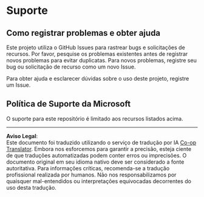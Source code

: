 <!--
CO_OP_TRANSLATOR_METADATA:
{
  "original_hash": "872be8bc1b93ef1dd9ac3d6e8f99f6ab",
  "translation_date": "2025-08-29T20:09:45+00:00",
  "source_file": "SUPPORT.md",
  "language_code": "br"
}
-->
# Suporte
## Como registrar problemas e obter ajuda  

Este projeto utiliza o GitHub Issues para rastrear bugs e solicitações de recursos. Por favor, pesquise os problemas existentes antes de registrar novos problemas para evitar duplicatas. Para novos problemas, registre seu bug ou solicitação de recurso como um novo Issue.

Para obter ajuda e esclarecer dúvidas sobre o uso deste projeto, registre um Issue.

## Política de Suporte da Microsoft  

O suporte para este repositório é limitado aos recursos listados acima.

---

**Aviso Legal**:  
Este documento foi traduzido utilizando o serviço de tradução por IA [Co-op Translator](https://github.com/Azure/co-op-translator). Embora nos esforcemos para garantir a precisão, esteja ciente de que traduções automatizadas podem conter erros ou imprecisões. O documento original em seu idioma nativo deve ser considerado a fonte autoritativa. Para informações críticas, recomenda-se a tradução profissional realizada por humanos. Não nos responsabilizamos por quaisquer mal-entendidos ou interpretações equivocadas decorrentes do uso desta tradução.